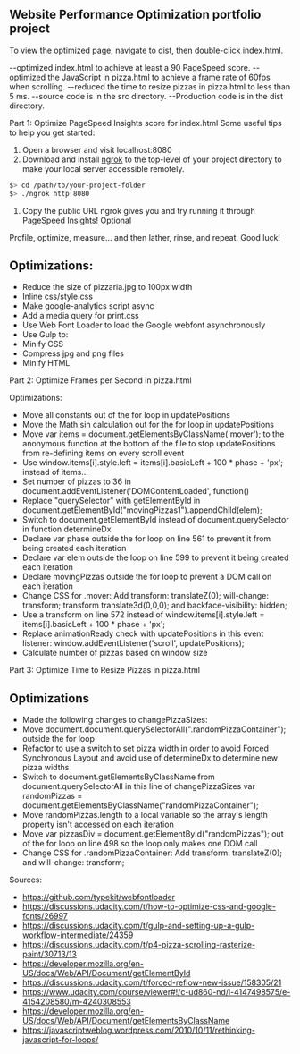 

Website Performance Optimization portfolio project
---------------------------------------------------

To view the optimized page, navigate to dist, then double-click index.html.

--optimized index.html to achieve at least a 90 PageSpeed score.
--optimized the JavaScript in pizza.html to achieve a frame rate of 60fps when scrolling.
--reduced the time to resize pizzas in pizza.html to less than 5 ms.
--source code is in the src directory.
--Production code is in the dist directory.

Part 1: Optimize PageSpeed Insights score for index.html
Some useful tips to help you get started:

1. Open a browser and visit localhost:8080
1. Download and install [ngrok](https://ngrok.com/) to the top-level of your project directory to make your local server accessible remotely.

  ``` bash
  $> cd /path/to/your-project-folder
  $> ./ngrok http 8080
  ```

1. Copy the public URL ngrok gives you and try running it through PageSpeed Insights! Optional

Profile, optimize, measure... and then lather, rinse, and repeat. Good luck!

Optimizations:
--------------

* Reduce the size of pizzaria.jpg to 100px width
* Inline css/style.css
* Make google-analytics script async
* Add a media query for print.css
* Use Web Font Loader to load the Google webfont asynchronously
* Use Gulp to:
* Minify CSS
* Compress jpg and png files
* Minify HTML

Part 2: Optimize Frames per Second in pizza.html

Optimizations:

* Move all constants out of the for loop in updatePositions
* Move the Math.sin calculation out for the for loop in updatePositions
* Move var items = document.getElementsByClassName('mover'); to the anonymous function at the bottom of the file to stop updatePositions from re-defining items on every scroll event
* Use window.items[i].style.left = items[i].basicLeft + 100 * phase + 'px'; instead of items...
* Set number of pizzas to 36 in document.addEventListener('DOMContentLoaded', function()
* Replace "querySelector" with getElementById in document.getElementById("movingPizzas1").appendChild(elem);
* Switch to document.getElementById instead of document.querySelector in function determineDx
* Declare var phase outside the for loop on line 561 to prevent it from being created each iteration
* Declare var elem outside the loop on line 599 to prevent it being created each iteration
* Declare movingPizzas outside the for loop to prevent a DOM call on each iteration
* Change CSS for .mover: Add transform: translateZ(0); will-change: transform; transform translate3d(0,0,0); and backface-visibility: hidden;
* Use a transform on line 572 instead of window.items[i].style.left = items[i].basicLeft + 100 * phase + 'px';
* Replace animationReady check with updatePositions in this event listener: window.addEventListener('scroll', updatePositions);
* Calculate number of pizzas based on window size


Part 3: Optimize Time to Resize Pizzas in pizza.html

Optimizations
---------------
* Made the following changes to changePizzaSizes:
* Move document.document.querySelectorAll(".randomPizzaContainer"); outside the for loop
* Refactor to use a switch to set pizza width in order to avoid Forced Synchronous Layout and avoid use of determineDx to determine new pizza widths
* Switch to document.getElementsByClassName from document.querySelectorAll in this line of changePizzaSizes
var randomPizzas = document.getElementsByClassName("randomPizzaContainer");
* Move randomPizzas.length to a local variable so the array's length property isn't accessed on each iteration
* Move var pizzasDiv = document.getElementById("randomPizzas"); out of the for loop on line 498 so the loop only makes one DOM call
* Change CSS for .randomPizzaContainer: Add transform: translateZ(0); and will-change: transform;

Sources:
* https://github.com/typekit/webfontloader
* https://discussions.udacity.com/t/how-to-optimize-css-and-google-fonts/26997
* https://discussions.udacity.com/t/gulp-and-setting-up-a-gulp-workflow-intermediate/24359
* https://discussions.udacity.com/t/p4-pizza-scrolling-rasterize-paint/30713/13
* https://developer.mozilla.org/en-US/docs/Web/API/Document/getElementById
* https://discussions.udacity.com/t/forced-reflow-new-issue/158305/21
* https://www.udacity.com/course/viewer#!/c-ud860-nd/l-4147498575/e-4154208580/m-4240308553
* https://developer.mozilla.org/en-US/docs/Web/API/Document/getElementsByClassName
* https://javascriptweblog.wordpress.com/2010/10/11/rethinking-javascript-for-loops/
